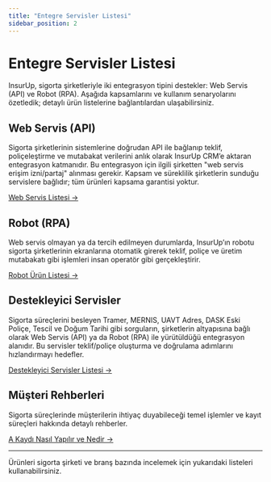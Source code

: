 ```yaml
---
title: "Entegre Servisler Listesi"
sidebar_position: 2
---
```



# Entegre Servisler Listesi

InsurUp, sigorta şirketleriyle iki entegrasyon tipini destekler: Web Servis (API) ve Robot (RPA). Aşağıda kapsamlarını ve kullanım senaryolarını özetledik; detaylı ürün listelerine bağlantılardan ulaşabilirsiniz.

## Web Servis (API)
Sigorta şirketlerinin sistemlerine doğrudan API ile bağlanıp teklif, poliçeleştirme ve mutabakat verilerini anlık olarak InsurUp CRM’e aktaran entegrasyon katmanıdır. Bu entegrasyon için ilgili şirketten "web servis erişim izni/partaj" alınması gerekir. Kapsam ve süreklilik şirketlerin sunduğu servislere bağlıdır; tüm ürünleri kapsama garantisi yoktur.

[Web Servis Listesi →](/entegre-sigorta-urunleri/web-servis-listesi)

## Robot (RPA)  
Web servis olmayan ya da tercih edilmeyen durumlarda, InsurUp’ın robotu sigorta şirketlerinin ekranlarına otomatik girerek teklif, poliçe ve üretim mutabakatı gibi işlemleri insan operatör gibi gerçekleştirir.

[Robot Ürün Listesi →](/entegre-sigorta-urunleri/robot-urun-listesi)

## Destekleyici Servisler
Sigorta süreçlerini besleyen Tramer, MERNIS, UAVT Adres, DASK Eski Poliçe, Tescil ve Doğum Tarihi gibi sorguların, şirketlerin altyapısına bağlı olarak Web Servis (API) ya da Robot (RPA) ile yürütüldüğü entegrasyon alanıdır. Bu servisler teklif/poliçe oluşturma ve doğrulama adımlarını hızlandırmayı hedefler.

[Destekleyici Servisler Listesi →](/entegre-sigorta-urunleri/destekleyici-servisler-listesi)

## Müşteri Rehberleri
Sigorta süreçlerinde müşterilerin ihtiyaç duyabileceği temel işlemler ve kayıt süreçleri hakkında detaylı rehberler.

[A Kaydı Nasıl Yapılır ve Nedir →](/entegre-sigorta-urunleri/a-kaydi-nasil-yapilir-ve-nedir)

---

Ürünleri sigorta şirketi ve branş bazında incelemek için yukarıdaki listeleri kullanabilirsiniz.